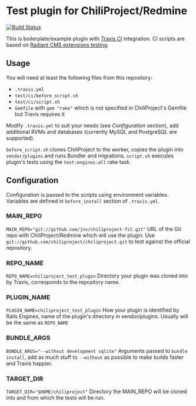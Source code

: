 # Test plugin for ChiliProject/Redmine
[![Build Status](https://secure.travis-ci.org/jnv/chiliproject_test_plugin.png?branch=master)](http://travis-ci.org/jnv/chiliproject_test_plugin)

This is boilerplate/example plugin with [Travis CI](http://travis-ci.org/) integration.
CI scripts are based on [Radiant CMS extensions testing](https://github.com/radiant/radiant/wiki/How-to-enable-Travis-CI-for-an-extension).

## Usage

You will need at least the following files from this repository:
* `.travis.yml`
* `test/ci/before_script.sh`
* `test/ci/script.sh`
* `Gemfile` with `gem "rake"` which is not specified in ChiliProject's Gemfile but Travis requires it

Modify `.travis.yml` to suit your needs (see *Configuration* section), add additional RVMs and databases (currently MySQL and PostgreSQL are supported).

`before_script.sh` clones ChiliProject to the worker, copies the plugin into `vendor/plugins` and runs Bundler and migrations.
`script.sh` executes plugin's tests using the `test:engines:all` rake task.

## Configuration

Configuration is passed to the scripts using environment variables. Variables are defined in `before_install` section of `.travis.yml`.

### MAIN_REPO
`MAIN_REPO="git://github.com/jnv/chiliproject-fit.git"`
URL of the Git repo with ChiliProject/Redmine which will use the plugin.
Use `git://github.com/chiliproject/chiliproject.git` to test against the official repository.

### REPO_NAME
`REPO_NAME=chiliproject_test_plugin`
Directory your plugin was cloned into by Travis, corresponds to the repository name.

### PLUGIN_NAME
`PLUGIN_NAME=chiliproject_test_plugin`
How your plugin is identified by Rails Engines, name of the plugin's directory in vendor/plugins.
Usually will be the same as `REPO_NAME`

### BUNDLE_ARGS
`BUNDLE_ARGS="--without development sqlite"`
Arguments passed to `bundle install`, add as much stuff to `--without` as possible to make builds faster and Travis happier.

### TARGET_DIR
`TARGET_DIR="$HOME/chiliproject"`
Directory the MAIN_REPO will be cloned into and from which the tests will be run.

